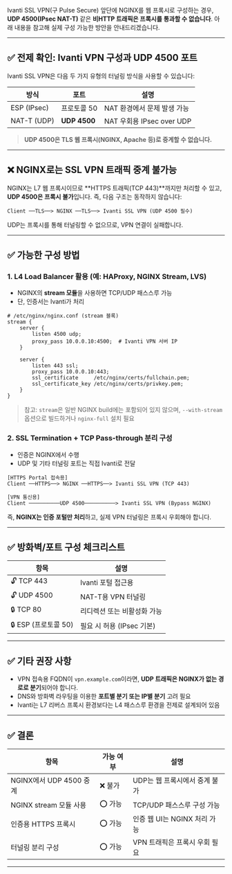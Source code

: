 Ivanti SSL VPN(구 Pulse Secure) 앞단에 NGINX를 웹 프록시로 구성하는 경우, **UDP 4500(IPsec NAT-T)** 같은 **비HTTP 트래픽은 프록시를 통과할 수 없습니다**. 아래 내용을 참고해 실제 구성 가능한 방안을 안내드리겠습니다.

---

## ✅ 전제 확인: Ivanti VPN 구성과 UDP 4500 포트

Ivanti SSL VPN은 다음 두 가지 유형의 터널링 방식을 사용할 수 있습니다:

| 방식          | 포트           | 설명                     |
| ----------- | ------------ | ---------------------- |
| ESP (IPsec) | 프로토콜 50      | NAT 환경에서 문제 발생 가능      |
| NAT-T (UDP) | **UDP 4500** | NAT 우회용 IPsec over UDP |

> **UDP 4500은 TLS 웹 프록시(NGINX, Apache 등)로 중계할 수 없습니다.**

---

## ❌ NGINX로는 SSL VPN 트래픽 중계 불가능

NGINX는 L7 웹 프록시이므로 \*\*HTTPS 트래픽(TCP 443)\*\*까지만 처리할 수 있고, **UDP 4500은 프록시 불가**입니다. 즉, 다음 구조는 동작하지 않습니다:

```plaintext
Client ──TLS──> NGINX ──TLS──> Ivanti SSL VPN (UDP 4500 필수)
```

UDP는 프록시를 통해 터널링할 수 없으므로, VPN 연결이 실패합니다.

---

## ✅ 가능한 구성 방법

### 1. **L4 Load Balancer 활용 (예: HAProxy, NGINX Stream, LVS)**

* NGINX의 **stream 모듈**을 사용하면 TCP/UDP 패스스루 가능
* 단, 인증서는 Ivanti가 처리

```nginx
# /etc/nginx/nginx.conf (stream 블록)
stream {
    server {
        listen 4500 udp;
        proxy_pass 10.0.0.10:4500;  # Ivanti VPN 서버 IP
    }

    server {
        listen 443 ssl;
        proxy_pass 10.0.0.10:443;
        ssl_certificate     /etc/nginx/certs/fullchain.pem;
        ssl_certificate_key /etc/nginx/certs/privkey.pem;
    }
}
```

> 참고: `stream`은 일반 NGINX build에는 포함되어 있지 않으며, `--with-stream` 옵션으로 빌드하거나 `nginx-full` 설치 필요

### 2. **SSL Termination + TCP Pass-through 분리 구성**

* 인증은 NGINX에서 수행
* UDP 및 기타 터널링 포트는 직접 Ivanti로 전달

```plaintext
[HTTPS Portal 접속용]
Client ──HTTPS──> NGINX ──HTTPS──> Ivanti SSL VPN (TCP 443)

[VPN 통신용]
Client ──────────UDP 4500──────────> Ivanti SSL VPN (Bypass NGINX)
```

즉, **NGINX는 인증 포털만 처리**하고, 실제 VPN 터널링은 프록시 우회해야 합니다.

---

## ✅ 방화벽/포트 구성 체크리스트

| 항목               | 설명                 |
| ---------------- | ------------------ |
| 🔓 TCP 443       | Ivanti 포털 접근용      |
| 🔓 UDP 4500      | NAT-T용 VPN 터널링     |
| 🔒 TCP 80        | 리디렉션 또는 비활성화 가능    |
| 🔒 ESP (프로토콜 50) | 필요 시 허용 (IPsec 기본) |

---

## ✅ 기타 권장 사항

* VPN 접속용 FQDN이 `vpn.example.com`이라면, **UDP 트래픽은 NGINX가 없는 경로로 분기**되어야 합니다.
* DNS와 방화벽 라우팅을 이용한 **포트별 분기 또는 IP별 분기** 고려 필요
* Ivanti는 L7 리버스 프록시 환경보다는 L4 패스스루 환경을 전제로 설계되어 있음

---

## ✅ 결론

| 항목                  | 가능 여부 | 설명                   |
| ------------------- | ----- | -------------------- |
| NGINX에서 UDP 4500 중계 | ❌ 불가  | UDP는 웹 프록시에서 중계 불가   |
| NGINX stream 모듈 사용  | ⭕ 가능  | TCP/UDP 패스스루 구성 가능   |
| 인증용 HTTPS 프록시       | ⭕ 가능  | 인증 웹 UI는 NGINX 처리 가능 |
| 터널링 분리 구성           | ⭕ 가능  | VPN 트래픽은 프록시 우회 필요   |

---


